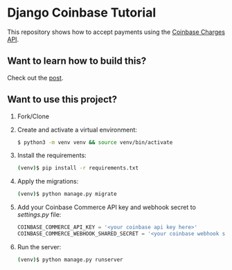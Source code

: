 # Django Coinbase Tutorial

This repository shows how to accept payments using the [Coinbase Charges API](https://commerce.coinbase.com/docs/api/#charges).

## Want to learn how to build this?

Check out the [post](#).

## Want to use this project?

1. Fork/Clone

1. Create and activate a virtual environment:

    ```sh
    $ python3 -m venv venv && source venv/bin/activate
    ```

1. Install the requirements:

    ```sh
    (venv)$ pip install -r requirements.txt
    ```

1. Apply the migrations:

    ```sh
    (venv)$ python manage.py migrate
    ```

1. Add your Coinbase Commerce API key and webhook secret to *settings.py* file:

    ```python
    COINBASE_COMMERCE_API_KEY = '<your coinbase api key here>'
    COINBASE_COMMERCE_WEBHOOK_SHARED_SECRET = '<your coinbase webhook secret here>'
    ```

1. Run the server:

    ```sh
    (venv)$ python manage.py runserver
    ```
